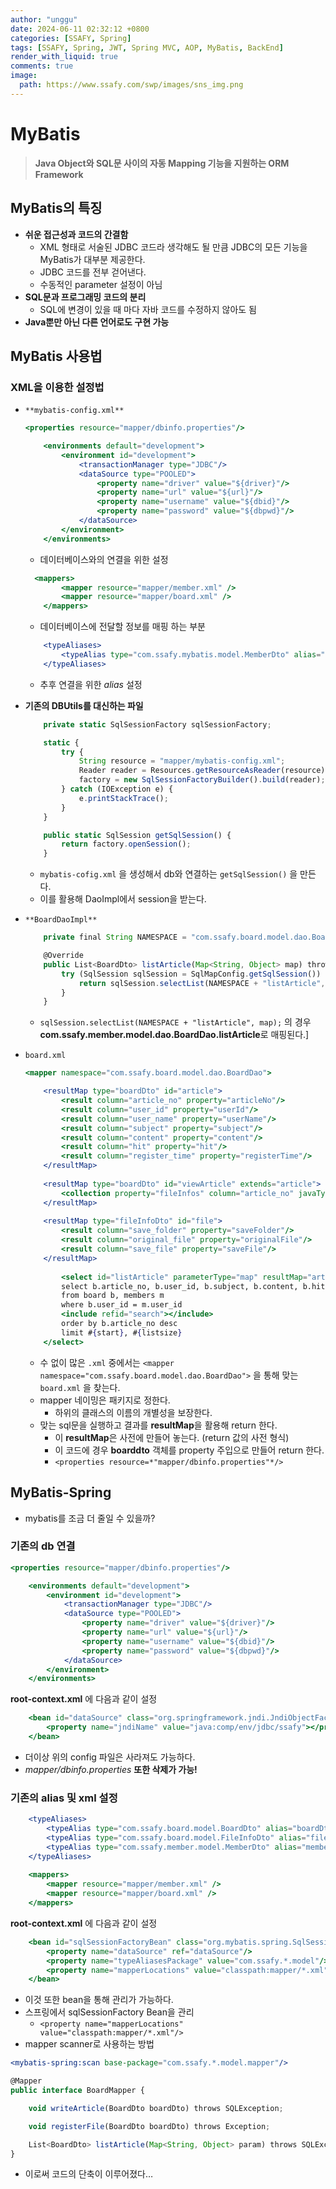 ```yaml
---
author: "unggu"
date: 2024-06-11 02:32:12 +0800
categories: [SSAFY, Spring]
tags: [SSAFY, Spring, JWT, Spring MVC, AOP, MyBatis, BackEnd]
render_with_liquid: true
comments: true
image:
  path: https://www.ssafy.com/swp/images/sns_img.png
---
```

# MyBatis

> **Java Object와 SQL문 사이의 자동 Mapping 기능을 지원하는 ORM Framework**
> 

## **MyBatis의 특징**

- **쉬운 접근성과 코드의 간결함**
    - XML 형태로 서술된 JDBC 코드라 생각해도 될 만큼 JDBC의 모든 기능을 MyBatis가 대부분 제공한다.
    - JDBC 코드를 전부 걷어낸다.
    - 수동적인 parameter 설정이 아님
- **SQL문과 프로그래밍 코드의 분리**
    - SQL에 변경이 있을 때 마다 자바 코드를 수정하지 않아도 됨
- **Java뿐만 아닌 다른 언어로도 구현 가능**

## **MyBatis 사용법**

### **XML을 이용한 설정법**

- `**mybatis-config.xml**`
    
    ```jsx
    <properties resource="mapper/dbinfo.properties"/>
    
    	<environments default="development">
            <environment id="development">
                <transactionManager type="JDBC"/>
                <dataSource type="POOLED">
                    <property name="driver" value="${driver}"/>
                    <property name="url" value="${url}"/>
                    <property name="username" value="${dbid}"/>
                    <property name="password" value="${dbpwd}"/>
                </dataSource>
            </environment>
        </environments>
    ```
    
    - 데이터베이스와의 연결을 위한 설정
    
    ```jsx
      <mappers>
    		<mapper resource="mapper/member.xml" />
    		<mapper resource="mapper/board.xml" />
    	</mappers>
    ```
    
    - 데이터베이스에 전달할 정보를 매핑 하는 부분
    
    ```jsx
    	<typeAliases>
    		<typeAlias type="com.ssafy.mybatis.model.MemberDto" alias="memberDto" />
    	</typeAliases>
    ```
    
    - 추후 연결을 위한 *alias* 설정

- **기존의 DBUtils를 대신하는 파일**
    
    ```jsx
    	private static SqlSessionFactory sqlSessionFactory;
    
    	static {
    		try {
    			String resource = "mapper/mybatis-config.xml";
    			Reader reader = Resources.getResourceAsReader(resource);
    			factory = new SqlSessionFactoryBuilder().build(reader);
    		} catch (IOException e) {
    			e.printStackTrace();
    		}
    	}
    
    	public static SqlSession getSqlSession() {
    		return factory.openSession();
    	}
    ```
    
    - `mybatis-cofig.xml` 을 생성해서 db와 연결하는 `getSqlSession()` 을 만든다.
    - 이를 활용해 DaoImpl에서 session을 받는다.
- `**BoardDaoImpl**`
    
    ```jsx
    	private final String NAMESPACE = "com.ssafy.board.model.dao.BoardDao.";
    
    	@Override
    	public List<BoardDto> listArticle(Map<String, Object> map) throws SQLException {
    		try (SqlSession sqlSession = SqlMapConfig.getSqlSession()) {
    			return sqlSession.selectList(NAMESPACE + "listArticle", map);
    		}
    	}
    ```
    
    - `sqlSession.selectList(NAMESPACE + "listArticle", map);` 의 경우 **com.ssafy.member.model.dao.BoardDao.listArticle**로 매핑된다.]
    
- `board.xml`
    
    ```jsx
    <mapper namespace="com.ssafy.board.model.dao.BoardDao">
    
    	<resultMap type="boardDto" id="article">
    		<result column="article_no" property="articleNo"/>
    		<result column="user_id" property="userId"/>
    		<result column="user_name" property="userName"/>
    		<result column="subject" property="subject"/>
    		<result column="content" property="content"/>
    		<result column="hit" property="hit"/>
    		<result column="register_time" property="registerTime"/>
    	</resultMap>
    	
    	<resultMap type="boardDto" id="viewArticle" extends="article">
    		<collection property="fileInfos" column="article_no" javaType="list" ofType="fileInfoDto" select="fileInfoList"/>
    	</resultMap>
    	
    	<resultMap type="fileInfoDto" id="file">
    		<result column="save_folder" property="saveFolder"/>
    		<result column="original_file" property="originalFile"/>
    		<result column="save_file" property="saveFile"/>
    	</resultMap>
    	
    		<select id="listArticle" parameterType="map" resultMap="article">
    		select b.article_no, b.user_id, b.subject, b.content, b.hit, b.register_time, m.user_name
    		from board b, members m 
    		where b.user_id = m.user_id
    		<include refid="search"></include>
    		order by b.article_no desc
    		limit #{start}, #{listsize}
    	</select>
    ```
    
    - 수 없이 많은 `.xml` 중에서는 `<mapper namespace="com.ssafy.board.model.dao.BoardDao">` 을 통해 맞는 `board.xml` 을 찾는다.
    - mapper 네이밍은 패키지로 정한다.
        - 하위의 클래스의 이름의 개별성을 보장한다.
    - 맞는 sql문을 실행하고 결과를 **resultMap**을 활용해 return 한다.
        - 이 **resultMap**은 사전에 만들어 놓는다. (return 값의 사전 형식)
        - 이 코드에 경우 **boarddto** 객체를 property 주입으로 만들어 return 한다.
        - `<properties resource=*"mapper/dbinfo.properties"*/>`
    

## MyBatis-Spring

- mybatis를 조금 더 줄일 수 있을까?

### 기존의 db 연결

```jsx
<properties resource="mapper/dbinfo.properties"/>

	<environments default="development">
        <environment id="development">
            <transactionManager type="JDBC"/>
            <dataSource type="POOLED">
                <property name="driver" value="${driver}"/>
                <property name="url" value="${url}"/>
                <property name="username" value="${dbid}"/>
                <property name="password" value="${dbpwd}"/>
            </dataSource>
        </environment>
    </environments>
```

**root-context.xml** 에 다음과 같이 설정

```jsx
	<bean id="dataSource" class="org.springframework.jndi.JndiObjectFactoryBean">
		<property name="jndiName" value="java:comp/env/jdbc/ssafy"></property>
	</bean>
```

- 더이상 위의 config 파일은 사라져도 가능하다.
- *mapper/dbinfo.properties* **또한 삭제가 가능!**

### 기존의 alias 및 xml 설정

```jsx
	<typeAliases>
		<typeAlias type="com.ssafy.board.model.BoardDto" alias="boardDto" />
		<typeAlias type="com.ssafy.board.model.FileInfoDto" alias="fileInfoDto" />
		<typeAlias type="com.ssafy.member.model.MemberDto" alias="memberDto" />
	</typeAliases>
    
    <mappers>
		<mapper resource="mapper/member.xml" />
		<mapper resource="mapper/board.xml" />
	</mappers>
```

**root-context.xml** 에 다음과 같이 설정

```jsx
	<bean id="sqlSessionFactoryBean" class="org.mybatis.spring.SqlSessionFactoryBean">
		<property name="dataSource" ref="dataSource"/>
		<property name="typeAliasesPackage" value="com.ssafy.*.model"/>
		<property name="mapperLocations" value="classpath:mapper/*.xml"/>
	</bean>
```

- 이것 또한 bean을 통해 관리가 가능하다.
- 스프링에서 sqlSessionFactory Bean을 관리
    - `<property name="mapperLocations" value="classpath:mapper/*.xml"/>`
- mapper scanner로 사용하는 방법

```jsx
<mybatis-spring:scan base-package="com.ssafy.*.model.mapper"/>
```

```jsx
@Mapper
public interface BoardMapper {

	void writeArticle(BoardDto boardDto) throws SQLException;

	void registerFile(BoardDto boardDto) throws Exception;

	List<BoardDto> listArticle(Map<String, Object> param) throws SQLException;
}
```

- 이로써 코드의 단축이 이루어졌다…
